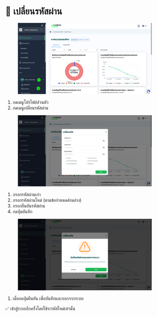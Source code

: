 # 🔐 เปลี่ยนรหัสผ่าน

<figure><img src="../.gitbook/assets/image (5).png" alt=""><figcaption></figcaption></figure>

1. กดเมนูโปรไฟล์ส่วนตัว
2. กดเมนูเปลี่ยนรหัสผ่าน



<figure><img src="../.gitbook/assets/image (1) (1) (1) (1) (1).png" alt=""><figcaption></figcaption></figure>

1. กรอกรหัสผ่านเก่า
2. กรอกรหัสผ่านใหม่ (ตามข้อกำหนดด้านล่าง)
3. กรอกยืนยันรหัสผ่าน
4. กดปุ่มบันทึก



<figure><img src="../.gitbook/assets/image (2) (1) (1) (1).png" alt=""><figcaption></figcaption></figure>

1. เมื่อกดปุ่มยืนยัน เพื่อบันทึกและออกจากระบบ

✅ เข้าสู่ระบบอีกครั้งโดยใช้ระรหัสใหม่เท่านั้น
